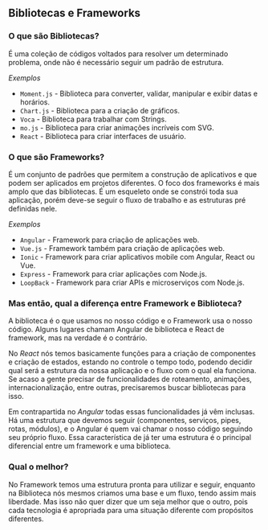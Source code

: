  ## Bibliotecas e Frameworks

  ### O que são Bibliotecas?

É uma coleção de códigos voltados para resolver um determinado problema, onde não é necessário seguir um padrão de estrutura.

<i>Exemplos</i>

 * `Moment.js` - Biblioteca para converter, validar, manipular e exibir datas e horários.
 * `Chart.js` - Biblioteca para a criação de gráficos.
 * `Voca` - Biblioteca para trabalhar com Strings.
 * `mo.js` - Biblioteca para criar animações incríveis com SVG.
 * `React` - Biblioteca para criar interfaces de usuário.

  ### O que são Frameworks?

É um conjunto de padrões que permitem a construção de aplicativos e que podem ser aplicados em projetos diferentes. O foco dos frameworks é mais amplo que das bibliotecas.
É um esqueleto onde se constrói toda sua aplicação, porém deve-se seguir o fluxo de trabalho e as estruturas pré definidas nele.

<i>Exemplos</i>

 * `Angular` - Framework para criação de aplicações web.
 * `Vue.js` - Framework também para criação de aplicações web.
 * `Ionic` - Framework para criar aplicativos mobile com Angular, React ou Vue.
 * `Express` - Framework para criar aplicações com Node.js.
 * `LoopBack` - Framework para criar APIs e microserviços com Node.js.

  ### Mas então, qual a diferença entre Framework e Biblioteca?
  
A biblioteca é o que usamos no nosso código e o Framework usa o nosso código. Alguns lugares chamam Angular de biblioteca e React de framework, mas na verdade é o contrário.

No <i>React</i> nós temos basicamente funções para a criação de componentes e criação de estados, estando no controle o tempo todo, podendo decidir qual será a estrutura da nossa aplicação e o fluxo com o qual ela funciona. Se acaso a gente precisar de funcionalidades de roteamento, animações, internacionalização, entre outras, precisaremos buscar bibliotecas para isso.

Em contrapartida no <i>Angular</i> todas essas funcionalidades já vêm inclusas. Há uma estrutura que devemos seguir (componentes, serviços, pipes, rotas, módulos), e o Angular é quem vai chamar o nosso código seguindo seu próprio fluxo. Essa característica de já ter uma estrutura é o principal diferencial entre um framework e uma biblioteca.

  ### Qual o melhor?
  
No Framework temos uma estrutura pronta para utilizar e seguir, enquanto na Biblioteca nós mesmos criamos uma base e um fluxo, tendo assim mais liberdade. Mas isso não quer dizer que um seja melhor que o outro, pois cada tecnologia é apropriada para uma situação diferente com propósitos diferentes.
